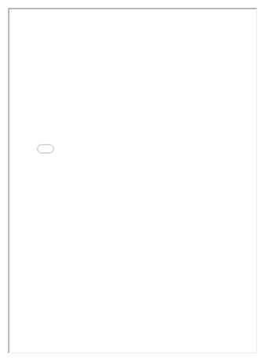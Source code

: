 <!-- 使用iframe -->
<iframe src="./docs/300新公司法：条文详解·理论探讨·典型案例 2024.pdf" width="100%" height="700px"></iframe>
